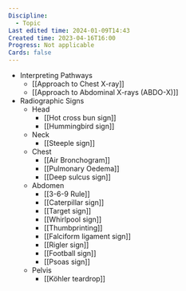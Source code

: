 ```yaml
---
Discipline:
  - Topic
Last edited time: 2024-01-09T14:43
Created time: 2023-04-16T16:00
Progress: Not applicable
Cards: false
---
```

- Interpreting Pathways
	-  [[Approach to Chest X-ray]]
	-  [[Approach to Abdominal X-rays (ABDO-X)]]
- Radiographic Signs
    - Head
         - [[Hot cross bun sign]]
         - [[Hummingbird sign]]
	 - Neck
         - [[Steeple sign]]
	 - Chest
		- [[Air Bronchogram]]
		- [[Pulmonary Oedema]]
		 - [[Deep sulcus sign]]
    - Abdomen
		- [[3-6-9 Rule]]
		- [[Caterpillar sign]]
		- [[Target sign]]
		- [[Whirlpool sign]]
		- [[Thumbprinting]]
		- [[Falciform ligament sign]]
		- [[Rigler sign]]
		- [[Football sign]]
		- [[Psoas sign]]
    - Pelvis
         - [[Köhler teardrop]]